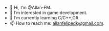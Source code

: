 - 👋 Hi, I’m @Allan-FM.
- 👀 I’m interested in game development.
- 🌱 I’m currently learning C/C++,C#.
- 📫 How to reach me: allanfelipedk@gmail.com.

<!---
Allan-FM/Allan-FM is a ✨ special ✨ repository because its `README.md` (this file) appears on your GitHub profile.
You can click the Preview link to take a look at your changes.
--->
